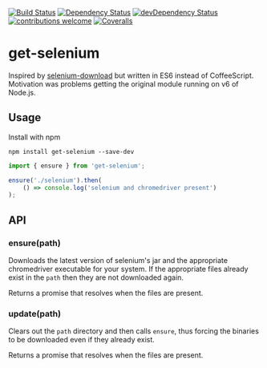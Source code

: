 [![Build Status](https://travis-ci.org/ivarni/get-selenium.svg?branch=master)](https://travis-ci.org/ivarni/get-selenium)
[![Dependency Status](https://david-dm.org/ivarni/get-selenium.svg)](https://david-dm.org/ivarni/get-selenium)
[![devDependency Status](https://david-dm.org/ivarni/get-selenium/dev-status.svg)](https://david-dm.org/ivarni/get-selenium#info=devDependencies)
[![contributions welcome](https://img.shields.io/badge/contributions-welcome-brightgreen.svg?style=flat)](https://github.com/ivarni/get-selenium/issues)
[![Coveralls](https://img.shields.io/coveralls/ivarni/get-selenium.svg?maxAge=2592000)](https://coveralls.io/github/ivarni/get-selenium)

# get-selenium

Inspired by [selenium-download](https://github.com/groupon/selenium-download) but written in ES6 instead of CoffeeScript. Motivation was problems getting the original module running on v6 of Node.js.

## Usage

Install with npm
```
npm install get-selenium --save-dev
```

```javascript
import { ensure } from 'get-selenium';

ensure('./selenium').then(
    () => console.log('selenium and chromedriver present')
);
```

## API

### ensure(path)
Downloads the latest version of selenium's jar and the appropriate chromedriver executable for your system. If the appropriate files already exist in the `path` then they are not downloaded again.

Returns a promise that resolves when the files are present.

### update(path)
Clears out the `path` directory and then calls `ensure`, thus forcing the binaries to be downloaded even if they already exist.

Returns a promise that resolves when the files are present.
